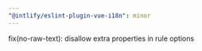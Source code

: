 ```yaml
---
"@intlify/eslint-plugin-vue-i18n": minor
---
```


fix(no-raw-text): disallow extra properties in rule options
